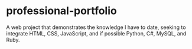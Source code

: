 # professional-portfolio
A web project that demonstrates the knowledge I have to date, seeking to integrate HTML, CSS, JavaScript, and if possible Python, C#, MySQL, and Ruby.
